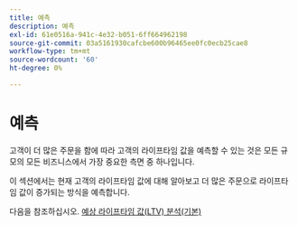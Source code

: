 ```yaml
---
title: 예측
description: 예측
exl-id: 61e0516a-941c-4e32-b051-6ff664962198
source-git-commit: 03a5161930cafcbe600b96465ee0fc0ecb25cae8
workflow-type: tm+mt
source-wordcount: '60'
ht-degree: 0%

---
```


# 예측

고객이 더 많은 주문을 함에 따라 고객의 라이프타임 값을 예측할 수 있는 것은 모든 규모의 모든 비즈니스에서 가장 중요한 측면 중 하나입니다.

이 섹션에서는 현재 고객의 라이프타임 값에 대해 알아보고 더 많은 주문으로 라이프타임 값이 증가되는 방식을 예측합니다.

다음을 참조하십시오. [예상 라이프타임 값(LTV) 분석(기본)](../../data-analyst/analysis/ess-expected-ltv.md)
